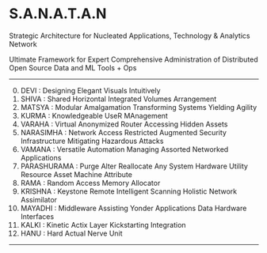 # S.A.N.A.T.A.N
Strategic Architecture for Nucleated Applications, Technology & Analytics Network

Ultimate Framework for Expert Comprehensive Administration of Distributed Open Source Data and ML Tools + Ops

-----------------------------------------------------------------------------------------
00) DEVI        : Designing Elegant Visuals Intuitively
01) SHIVA       : Shared Horizontal Integrated Volumes Arrangement
02) MATSYA      : Modular Amalgamation Transforming Systems Yielding Agility
03) KURMA       : Knowledgeable UseR MAnagement
04) VARAHA      : Virtual Anonymized Router Accessing Hidden Assets
05) NARASIMHA   : Network Access Restricted Augmented Security Infrastructure Mitigating Hazardous Attacks
06) VAMANA      : Versatile Automation Managing Assorted Networked Applications
07) PARASHURAMA : Purge Alter Reallocate Any System Hardware Utility Resource Asset Machine Attribute
08) RAMA        : Random Access Memory Allocator
09) KRISHNA     : Keystone Remote Intelligent Scanning Holistic Network Assimilator
10) MAYADHI     : Middleware Assisting Yonder Applications Data Hardware Interfaces
11) KALKI       : Kinetic Actix Layer Kickstarting Integration
12) HANU        : Hard Actual Nerve Unit
-----------------------------------------------------------------------------------------
